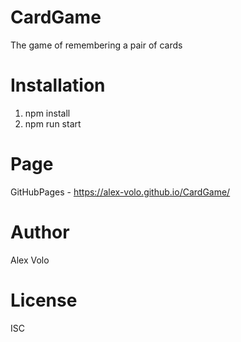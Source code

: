 # CardGame

The game of remembering a pair of cards

# Installation

1. npm install
2. npm run start

# Page

GitHubPages - https://alex-volo.github.io/CardGame/

# Author

Alex Volo

# License

ISC

